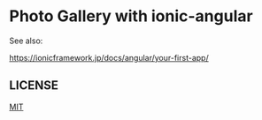 # Photo Gallery with ionic-angular


See also:

https://ionicframework.jp/docs/angular/your-first-app/

## LICENSE

[MIT](https://github.com/k-kuwahara/photo-gallery/blob/master/LICENSE)
